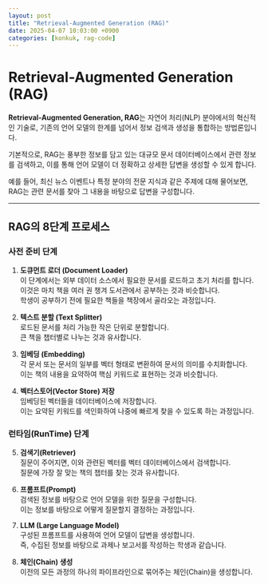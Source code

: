 ```yaml
---
layout: post
title: "Retrieval-Augmented Generation (RAG)"
date: 2025-04-07 10:03:00 +0900
categories: [konkuk, rag-code]
---
```


# Retrieval-Augmented Generation (RAG)

**Retrieval-Augmented Generation, RAG**는 자연어 처리(NLP) 분야에서의 혁신적인 기술로, 기존의 언어 모델의 한계를 넘어서 정보 검색과 생성을 통합하는 방법론입니다.

기본적으로, RAG는 풍부한 정보를 담고 있는 대규모 문서 데이터베이스에서 관련 정보를 검색하고, 이를 통해 언어 모델이 더 정확하고 상세한 답변을 생성할 수 있게 합니다.

예를 들어, 최신 뉴스 이벤트나 특정 분야의 전문 지식과 같은 주제에 대해 물어보면, RAG는 관련 문서를 찾아 그 내용을 바탕으로 답변을 구성합니다.

---

## RAG의 8단계 프로세스

### 사전 준비 단계


1. **도큐먼트 로더 (Document Loader)**  
   이 단계에서는 외부 데이터 소스에서 필요한 문서를 로드하고 초기 처리를 합니다.  
   이것은 마치 책을 여러 권 챙겨 도서관에서 공부하는 것과 비슷합니다.  
   학생이 공부하기 전에 필요한 책들을 책장에서 골라오는 과정입니다.

2. **텍스트 분할 (Text Splitter)**  
   로드된 문서를 처리 가능한 작은 단위로 분할합니다.  
   큰 책을 챕터별로 나누는 것과 유사합니다.

3. **임베딩 (Embedding)**  
   각 문서 또는 문서의 일부를 벡터 형태로 변환하여 문서의 의미를 수치화합니다.  
   이는 책의 내용을 요약하여 핵심 키워드로 표현하는 것과 비슷합니다.

4. **벡터스토어(Vector Store) 저장**  
   임베딩된 벡터들을 데이터베이스에 저장합니다.  
   이는 요약된 키워드를 색인화하여 나중에 빠르게 찾을 수 있도록 하는 과정입니다.

### 런타임(RunTime) 단계
  
  
5. **검색기(Retriever)**  
   질문이 주어지면, 이와 관련된 벡터를 벡터 데이터베이스에서 검색합니다.  
   질문에 가장 잘 맞는 책의 챕터를 찾는 것과 유사합니다.

6. **프롬프트(Prompt)**  
   검색된 정보를 바탕으로 언어 모델을 위한 질문을 구성합니다.  
   이는 정보를 바탕으로 어떻게 질문할지 결정하는 과정입니다.

7. **LLM (Large Language Model)**  
   구성된 프롬프트를 사용하여 언어 모델이 답변을 생성합니다.  
   즉, 수집된 정보를 바탕으로 과제나 보고서를 작성하는 학생과 같습니다.

8. **체인(Chain) 생성**  
   이전의 모든 과정의 하나의 파이프라인으로 묶어주는 체인(Chain)을 생성합니다.
